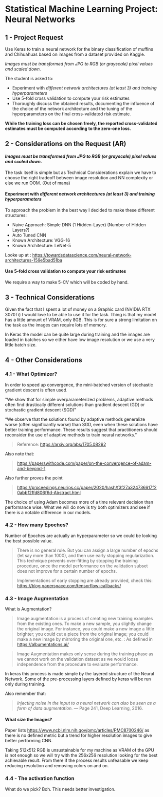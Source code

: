 # Statistical Machine Learning Project: Neural Networks
## 1 - Project Request
Use Keras to train a neural network for the binary classification of muffins and Chihuahuas based on images from a dataset provided on Kaggle.

*Images must be transformed from JPG to RGB (or grayscale) pixel values and scaled down*.

The student is asked to:
- Experiment with *different network architectures (at least 3) and training hyperparameters*
- Use 5-fold cross validation to compute your risk estimates
- Thoroughly discuss the obtained results, documenting the influence of the choice of the network architecture and the tuning of the hyperparameters on the final cross-validated risk estimate.

**While the training loss can be chosen freely, the reported cross-validated estimates must be computed according to the zero-one loss.**

## 2 - Considerations on the Request (AR)

#### *Images must be transformed from JPG to RGB (or grayscale) pixel values and scaled down*.

The task itself is simple but as Technical Considerations explain we have to choose the right tradeoff between image resolution and NN complexity or else we run OOM. (Out of mana)

#### Experiment with *different network architectures (at least 3) and training hyperparameters*

To approach the problem in the best way I decided to make these  different structures:

- Naive Approach: Simple DNN (1 Hidden-Layer) (Number of Hidden Layers?)
- Auto Tuned CNN
- Known Architecture: VGG-16
- Known Architecture: LeNet-5

Looke up at : https://towardsdatascience.com/neural-network-architectures-156e5bad51ba

#### Use 5-fold cross validation to compute your risk estimates
We require a way to make 5-CV which will be coded by hand.

## 3 - Technical Considerations 
Given the fact that I spent a lot of money on a Graphic card (NVIDIA RTX 3070Ti) I would love to be able to use it for the task. Thing is that my model has a little amount of VRAM, only 8GB. 
This is for sure a strong limitation on the task as the images can require lots of memory. 

In Keras the model can be quite large during training and the images are loaded in batches so we either have low image resolution or we use a very little batch size.  

## 4 - Other Considerations
### 4.1 - What Optimizer?
In order to speed up convergence, the mini-batched version of stochastic gradient descent is often used.

"We show that for simple overparameterized problems, adaptive methods often find drastically different solutions than gradient descent (GD) or stochastic gradient descent (SGD)"

“We observe that the solutions found by adaptive methods generalize worse (often significantly worse) than SGD, even when these solutions have better training performance. These results suggest that practitioners should reconsider the use of adaptive methods to train neural networks.”
> Reference: https://arxiv.org/abs/1705.08292

Also note that:
> https://paperswithcode.com/paper/on-the-convergence-of-adam-and-beyond-1

Also further proves the point 
> https://proceedings.neurips.cc/paper/2020/hash/f3f27a324736617f20abbf2ffd806f6d-Abstract.html


The choice of using Adam becomes more of a time relevant decision than performance wise.
What we will do now is try both optimizers and see if there is a notable difference in our models.

### 4.2 - How many Epoches?
Number of Epoches are actually an hyperparameter so we could be looking the best possible value. 
> There is no general rule. But you can assign a large number of epochs (let say more than 1000), and then use early stopping regularization. 
> This technique prevents over-fitting by stopping the training procedure, once the model performance on the validation subset does not improve for a certain number of epochs.
> 
> Implementations of early stopping are already provided, check this: https://blog.paperspace.com/tensorflow-callbacks/


### 4.3 - Image Augmentation

What is Augmentation?
> Image augmentation is a process of creating new training examples from the existing ones. To make a new sample, you slightly change the original image. For instance, you could make a new image a little brighter; you could cut a piece from the original image; you could make a new image by mirroring the original one, etc.
> : As defined in https://albumentations.ai/

> Image Augmentation makes only sense during the training phase as we cannot work on the validation dataset as we would loose independence from the procedure to evaluate performance. 


In keras this process is made simple by the layered structure of the Neural Network.
Some of the pre-processing layers defined by keras will be run only during training.

Also remember that:
> *Injecting noise in the input to a neural network can also be seen as a form of data augmentation.*
> — Page 241, Deep Learning, 2016.

#### What size the Images?
Paper lists https://www.ncbi.nlm.nih.gov/pmc/articles/PMC8700246/ as there is no defined metric but a trend for higher resolution images to give better performing CNN. 

Taking 512x512 RGB is unsustainable for my machine as VRAM of the GPU is not enough so we will try with the 256x256 resolution looking for the best achievable result. From there if the process results unfeasable we keep reducing resolution and removing colors on and on.


### 4.4 - The activation function
What do we pick? Boh. This needs better investigation.